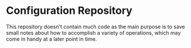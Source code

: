 # Configuration Repository
This repository doesn't contain much code as the main purpose is to save small notes about how to accomplish a variety of operations, which may come in handy at a later point in time.
